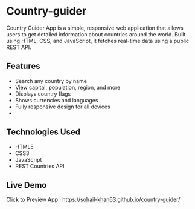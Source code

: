 # Country-guider
Country Guider App is a simple, responsive web application that allows users to get detailed information about countries around the world. Built using HTML, CSS, and JavaScript, it fetches real-time data using a public REST API.

<h2>Features</h2>
<ul>
    <li>Search any country by name</li>
    <li>View capital, population, region, and more</li>
    <li>Displays country flags</li>
    <li>Shows currencies and languages</li>
    <li>Fully responsive design for all devices<li>
</ul>
<h2>Technologies Used</h2>
<ul>
    <li>HTML5</li>
    <li>CSS3</li>
    <li>JavaScript</li>
    <li>REST Countries API</li>
</ul>
<h2>Live Demo</h2>
Click to Preview App : <a href="https://sohail-khan63.github.io/country-guider/">https://sohail-khan63.github.io/country-guider/</a>